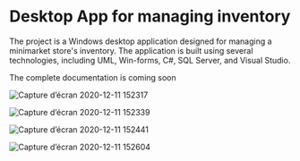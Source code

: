 # Desktop App for managing inventory

The project is a Windows desktop application designed for managing a minimarket store's inventory. The application is built using several technologies, including UML, Win-forms, C#, SQL Server, and Visual Studio.


The complete documentation is coming soon


![Capture d’écran 2020-12-11 152317](https://user-images.githubusercontent.com/71756594/235040842-9193019e-5909-4154-80a9-522b2fbb1ed6.png)

![Capture d’écran 2020-12-11 152339](https://user-images.githubusercontent.com/71756594/235040856-712023b5-c3ef-4159-baaa-60aa445c9c44.png)

![Capture d’écran 2020-12-11 152441](https://user-images.githubusercontent.com/71756594/235040872-cea1fb0a-5f31-42de-8932-25ea8c7d7151.png)

![Capture d’écran 2020-12-11 152604](https://user-images.githubusercontent.com/71756594/235040878-c5299638-f28d-4794-a746-78b6a351b58b.png)




